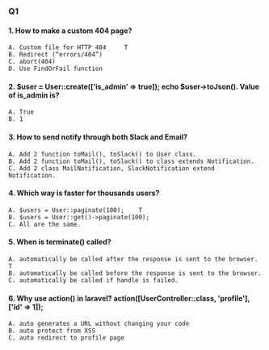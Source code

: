 ### Q1
#### 1. How to make a custom 404 page? 
    A. Custom file for HTTP 404     T
    B. Redirect (“errors/404”)
    C. abort(404)
    D. Use FindOrFail function

#### 2. $user = User::create([‘is_admin’ => true]); echo $user→toJson(). Value of is_admin is?
    A. True
    B. 1
#### 3. How to send notify through both Slack and Email?
    A. Add 2 function toMail(), toSlack() to User class.
    B. Add 2 function toMail(), toSlack() to class extends Notification.
    C. Add 2 class MailNotification, SlackNotification extend Notification.

#### 4. Which way is faster for thousands users?
    A. $users = User::paginate(100);    T
    B. $users = User::get()->paginate(100);
    C. All are the same.

#### 5. When is terminate() called?
    A. automatically be called after the response is sent to the browser.   T
    B. automatically be called before the response is sent to the browser.
    C. automatically be called if handle is failed.

#### 6. Why use action() in laravel? action([UserController::class, 'profile'], ['id' => 1]);
    A. auto generates a URL without changing your code
    B. auto protect from XSS
    C. auto redirect to profile page